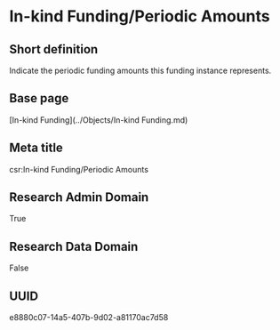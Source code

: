 # In-kind Funding/Periodic Amounts
## Short definition
Indicate the periodic funding amounts this funding instance represents.
## Base page
[In-kind Funding](../Objects/In-kind Funding.md)
## Meta title
csr:In-kind Funding/Periodic Amounts
## Research Admin Domain
True
## Research Data Domain
False
## UUID
e8880c07-14a5-407b-9d02-a81170ac7d58
